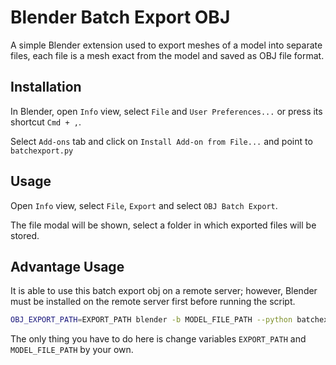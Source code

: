 # Blender Batch Export OBJ

A simple Blender extension used to export meshes of a model into separate files, each file is a mesh exact from the model and saved as OBJ file format.

## Installation

In Blender, open `Info` view, select `File` and `User Preferences...` or press its shortcut `Cmd + ,`.

Select `Add-ons` tab and click on `Install Add-on from File...` and point to `batchexport.py`

## Usage

Open `Info` view, select `File`, `Export` and select `OBJ Batch Export`.

The file modal will be shown, select a folder in which exported files will be stored.

## Advantage Usage

It is able to use this batch export obj on a remote server; however, Blender must be installed on the remote server first before running the script.

```bash
OBJ_EXPORT_PATH=EXPORT_PATH blender -b MODEL_FILE_PATH --python batchexport_cli.py
```

The only thing you have to do here is change variables `EXPORT_PATH` and `MODEL_FILE_PATH` by your own.

